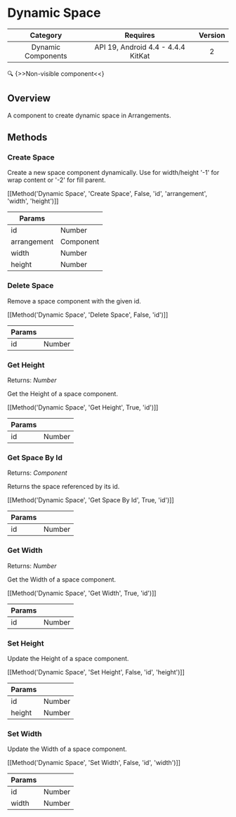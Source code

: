 # Dynamic Space

| Category | Requires | Version |
|:--------:|:-------:|:--------:|
|Dynamic Components|API 19, Android 4.4 - 4.4.4 KitKat|2|

:mag: {>>Non-visible component<<}

## Overview

A component to create dynamic space in Arrangements.

## Methods

### Create Space

Create a new space component dynamically. Use for width/height '-1' for wrap content or '-2' for fill parent.

[[Method('Dynamic Space', 'Create Space', False, 'id', 'arrangement', 'width', 'height')]]

| Params | []() |
|--------|------|
|id|<span class="chip chip-number">Number</span>|
|arrangement|<span class="chip chip-component">Component</span>|
|width|<span class="chip chip-number">Number</span>|
|height|<span class="chip chip-number">Number</span>|


### Delete Space

Remove a space component with the given id.

[[Method('Dynamic Space', 'Delete Space', False, 'id')]]

| Params | []() |
|--------|------|
|id|<span class="chip chip-number">Number</span>|


### Get Height

<span class="chip chip-number">Returns: <i>Number</i></span> 

Get the Height of a space component.

[[Method('Dynamic Space', 'Get Height', True, 'id')]]

| Params | []() |
|--------|------|
|id|<span class="chip chip-number">Number</span>|


### Get Space By Id

<span class="chip chip-component">Returns: <i>Component</i></span> 

Returns the space referenced by its id.

[[Method('Dynamic Space', 'Get Space By Id', True, 'id')]]

| Params | []() |
|--------|------|
|id|<span class="chip chip-number">Number</span>|


### Get Width

<span class="chip chip-number">Returns: <i>Number</i></span> 

Get the Width of a space component.

[[Method('Dynamic Space', 'Get Width', True, 'id')]]

| Params | []() |
|--------|------|
|id|<span class="chip chip-number">Number</span>|


### Set Height

Update the Height of a space component.

[[Method('Dynamic Space', 'Set Height', False, 'id', 'height')]]

| Params | []() |
|--------|------|
|id|<span class="chip chip-number">Number</span>|
|height|<span class="chip chip-number">Number</span>|


### Set Width

Update the Width of a space component.

[[Method('Dynamic Space', 'Set Width', False, 'id', 'width')]]

| Params | []() |
|--------|------|
|id|<span class="chip chip-number">Number</span>|
|width|<span class="chip chip-number">Number</span>|
